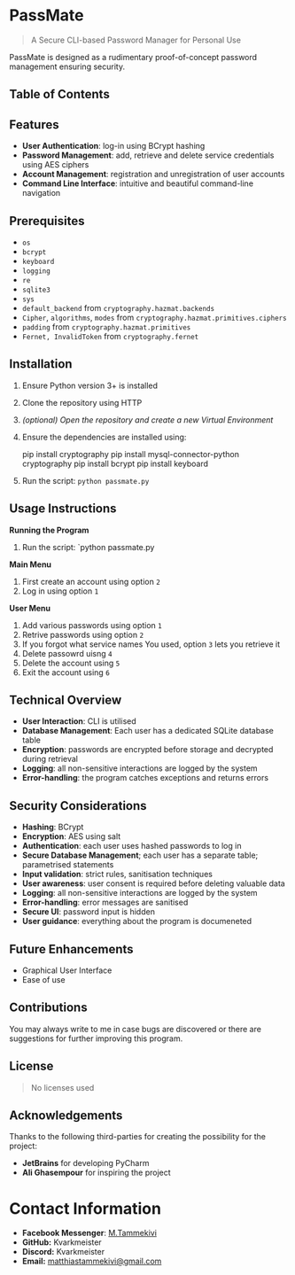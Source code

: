 # PassMate

> A Secure CLI-based Password Manager for Personal Use

PassMate is designed as a rudimentary proof-of-concept password management ensuring security.

## Table of Contents

## Features
* **User Authentication**: log-in using BCrypt hashing
* **Password Management**: add, retrieve and delete service credentials using AES ciphers
* **Account Management**: registration and unregistration of user accounts
* **Command Line Interface**: intuitive and beautiful command-line navigation

## Prerequisites
* `os`  
* `bcrypt`  
* `keyboard`  
* `logging`  
* `re`  
* `sqlite3`  
* `sys`  
* `default_backend` from `cryptography.hazmat.backends`
* `Cipher`, `algorithms`, `modes` from `cryptography.hazmat.primitives.ciphers`
* `padding` from `cryptography.hazmat.primitives`
* `Fernet, InvalidToken` from `cryptography.fernet` 

## Installation
1. Ensure Python version 3+ is installed
2. Clone the repository using HTTP
3. *(optional) Open the repository and create a new Virtual Environment*
4. Ensure the dependencies are installed using:

    pip install cryptography
    pip install mysql-connector-python cryptography
    pip install bcrypt
    pip install keyboard

5. Run the script: `python passmate.py`

## Usage Instructions

**Running the Program**
 1. Run the script: `python passmate.py

**Main Menu**

 1. First create an account using option `2`
 2. Log in using option `1`

**User Menu**
 1. Add various passwords using option `1`
 2. Retrive passwords using option `2`
 3. If you forgot what service names You used, option `3` lets you retrieve it
 4. Delete passowrd uisng `4`
 5. Delete the account using `5`
 6. Exit the account using `6`

## Technical Overview
* **User Interaction**: CLI is utilised
* **Database Management**: Each user has a dedicated SQLite database table
* **Encryption**: passwords are encrypted before storage and decrypted during retrieval
* **Logging**: all non-sensitive interactions are logged by the system
* **Error-handling**: the program catches exceptions and returns errors

## Security Considerations
* **Hashing**: BCrypt
* **Encryption**: AES using salt
* **Authentication**: each user uses hashed passwords to log in
* **Secure Database Management**; each user has a separate table; parametrised statements
* **Input validation**: strict rules, sanitisation techniques
* **User awareness**: user consent is required before deleting valuable data
* **Logging**: all non-sensitive interactions are logged by the system
* **Error-handling**: error messages are sanitised
* **Secure UI**: password input is hidden
* **User guidance**: everything about the program is documeneted

## Future Enhancements
* Graphical User Interface
* Ease of use

## Contributions
You may always write to me in case bugs are discovered or there are suggestions for further improving this program.

## License

> No licenses used

## Acknowledgements
Thanks to the following third-parties for creating the possibility for the project:
* **JetBrains** for developing PyCharm
* **Ali Ghasempour** for inspiring the project

# Contact Information
* **Facebook Messenger**: [M.Tammekivi](https://www.facebook.com/M.Tammekivi)
* **GitHub:** Kvarkmeister
* **Discord:** Kvarkmeister
* **Email:** matthiastammekivi@gmail.com
